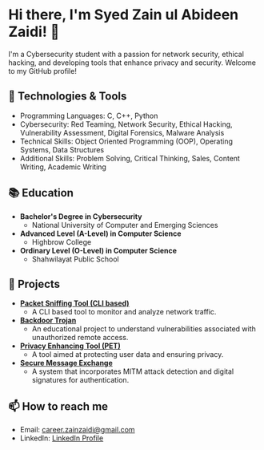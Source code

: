 # Hi there, I'm Syed Zain ul Abideen Zaidi! 👋

I'm a Cybersecurity student with a passion for network security, ethical hacking, and developing tools that enhance privacy and security. Welcome to my GitHub profile!

## 🔧 Technologies & Tools

- Programming Languages: C, C++, Python
- Cybersecurity: Red Teaming, Network Security, Ethical Hacking, Vulnerability Assessment, Digital Forensics, Malware Analysis
- Technical Skills: Object Oriented Programming (OOP), Operating Systems, Data Structures
- Additional Skills: Problem Solving, Critical Thinking, Sales, Content Writing, Academic Writing

## 📚 Education

- **Bachelor's Degree in Cybersecurity**
  - National University of Computer and Emerging Sciences
- **Advanced Level (A-Level) in Computer Science**
  - Highbrow College
- **Ordinary Level (O-Level) in Computer Science**
  - Shahwilayat Public School

## 🌟 Projects

- **[Packet Sniffing Tool (CLI based)](https://github.com/sparrowjumpy/packet-sniffing-tool)**
  - A CLI based tool to monitor and analyze network traffic.
- **[Backdoor Trojan](https://github.com/sparrowjumpy/backdoor-trojan)**
  - An educational project to understand vulnerabilities associated with unauthorized remote access.
- **[Privacy Enhancing Tool (PET)](https://github.com/sparrowjumpy/privacy-enhancing-tool)**
  - A tool aimed at protecting user data and ensuring privacy.
- **[Secure Message Exchange](https://github.com/sparrowjumpy/secure-message-exchange)**
  - A system that incorporates MITM attack detection and digital signatures for authentication.

## 📫 How to reach me

- Email: [career.zainzaidi@gmail.com](mailto:career.zainzaidi@gmail.com)
- LinkedIn: [LinkedIn Profile](https://www.linkedin.com/in/syed-zain-ul-abideen-zaidi-8249601b5)
